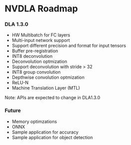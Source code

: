 # NVDLA Roadmap

### DLA 1.3.0

- HW Multibatch for FC layers
- Multi-input network support
- Support different precision and format for input tensors
- Buffer pre-registration
- INT8 deconvolution
- Deconvolution optmization
- Support deconvolution with stride > 32
- INT8 group convolution
- Depthwise convolution optmization
- ReLU-N
- Machine Translation Layer (MTL)

Note: APIs are expected to change in DLA1.3.0

### Future

- Memory optimzations
- ONNX
- Sample application for accuracy
- Sample application for object detection
 
